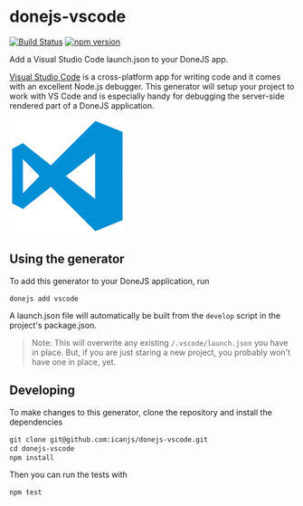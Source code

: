 # donejs-vscode

[![Build Status](https://travis-ci.org/icanjs/donejs-vscode.svg?branch=master)](https://travis-ci.org/icanjs/donejs-vscode)
[![npm version](https://badge.fury.io/js/donejs-vscode.svg)](http://badge.fury.io/js/donejs-vscode)

Add a Visual Studio Code launch.json to your DoneJS app.

[Visual Studio Code](https://code.visualstudio.com/) is a cross-platform app for writing code and it comes with an excellent Node.js debugger.  This generator will setup your project to work with VS Code and is especially handy for debugging the server-side rendered part of a DoneJS application.

![test](vscode.png)

## Using the generator

To add this generator to your DoneJS application, run

```
donejs add vscode
```

A launch.json file will automatically be built from the `develop` script in the project's package.json.  

> Note: This will overwrite any existing `/.vscode/launch.json` you have in place.  But, if you are just staring a new project, you probably won't have one in place, yet.

## Developing

To make changes to this generator, clone the repository and install the dependencies

```
git clone git@github.com:icanjs/donejs-vscode.git
cd donejs-vscode
npm install
```

Then you can run the tests with

```
npm test
```
